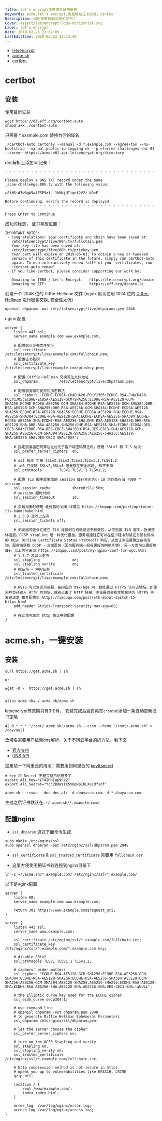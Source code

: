 ```yaml
---
Title: let's encrypt免费域名证书安装
Keywords: acme,let's encrypt,免费域名证书安装，centos
Description: 如何免费获取泛域名证书？
Cover: assert/letsencrypt-logo-horizontal.svg
Label: let's encrypt
Date: 2019-02-25 23:02:09
LastEditTime: 2020-02-22 22:14:40
---
```


- [letsencrypt](https://letsencrypt.org/docs/client-options/)
- [acme.sh](https://github.com/Neilpang/acme.sh)
- [certbot](https://certbot.eff.org/)

# certbot

## 安装

使用最新安装
```
wget https://dl.eff.org/certbot-auto
chmod a+x ./certbot-auto
```


只需要 *.example.com 替换为你的域名
```
./certbot-auto certonly --manual -d *.example.com --agree-tos --no-bootstrap --manual-public-ip-logging-ok --preferred-challenges dns-01 --server https://acme-v02.api.letsencrypt.org/directory
```

dns解析上添加txt记录：
```
- - - - - - - - - - - - - - - - - - - - - - - - - - - - - - - - - - - - - - - -
Please deploy a DNS TXT record under the name
_acme-challenge.00h.tv with the following value:

c8tNSid7w3gA5a4FSP5m1_-1hMNjUIiqnf2V2t-N9zE

Before continuing, verify the record is deployed.
- - - - - - - - - - - - - - - - - - - - - - - - - - - - - - - - - - - - - - - -
Press Enter to Continue
```

成功的标志， 证书存放位置：
```
IMPORTANT NOTES:
 - Congratulations! Your certificate and chain have been saved at:
   /etc/letsencrypt/live/00h.tv/fullchain.pem
   Your key file has been saved at:
   /etc/letsencrypt/live/00h.tv/privkey.pem
   Your cert will expire on 2019-05-01. To obtain a new or tweaked
   version of this certificate in the future, simply run certbot-auto
   again. To non-interactively renew *all* of your certificates, run
   "certbot-auto renew"
 - If you like Certbot, please consider supporting our work by:

   Donating to ISRG / Let's Encrypt:   https://letsencrypt.org/donate
   Donating to EFF:                    https://eff.org/donate-le
```

创建一个 2048 位的 Diffie-Hellman 文件
(nginx 默认使用 1024 位的 [Diffie–Hellman](https://zh.wikipedia.org/wiki/%E8%BF%AA%E8%8F%B2-%E8%B5%AB%E7%88%BE%E6%9B%BC%E5%AF%86%E9%91%B0%E4%BA%A4%E6%8F%9B) 进行密钥交换, 安全性太低)
```
openssl dhparam -out /etc/letsencrypt/live/dhparams.pem 2048
```

nginx 配置
```
server {
    listen 443 ssl;
    server_name example.com www.example.com;
    
    # 配置站点证书文件地址
    ssl_certificate      /etc/letsencrypt/live/example.com/fullchain.pem;
    # 配置证书私钥
    ssl_certificate_key  /etc/letsencrypt/live/example.com/privkey.pem;
    
    # 配置 Diffie-Hellman 交换算法文件地址
    ssl_dhparam          /etc/letsencrypt/live/dhparams.pem;
    
    # 配置服务器可使用的加密算法
    ssl_ciphers 'ECDHE-ECDSA-CHACHA20-POLY1305:ECDHE-RSA-CHACHA20-POLY1305:ECDHE-ECDSA-AES128-GCM-SHA256:ECDHE-RSA-AES128-GCM-SHA256:ECDHE-ECDSA-AES256-GCM-SHA384:ECDHE-RSA-AES256-GCM-SHA384:DHE-RSA-AES128-GCM-SHA256:DHE-RSA-AES256-GCM-SHA384:ECDHE-ECDSA-AES128-SHA256:ECDHE-RSA-AES128-SHA256:ECDHE-ECDSA-AES128-SHA:ECDHE-RSA-AES256-SHA384:ECDHE-RSA-AES128-SHA:ECDHE-ECDSA-AES256-SHA384:ECDHE-ECDSA-AES256-SHA:ECDHE-RSA-AES256-SHA:DHE-RSA-AES128-SHA256:DHE-RSA-AES128-SHA:DHE-RSA-AES256-SHA256:DHE-RSA-AES256-SHA:ECDHE-ECDSA-DES-CBC3-SHA:ECDHE-RSA-DES-CBC3-SHA:EDH-RSA-DES-CBC3-SHA:AES128-GCM-SHA256:AES256-GCM-SHA384:AES128-SHA256:AES256-SHA256:AES128-SHA:AES256-SHA:DES-CBC3-SHA:!DSS';

    # 指定服务器密码算法在优先于客户端密码算法时，使用 SSLv3 和 TLS 协议
    ssl_prefer_server_ciphers  on;
    
    # ssl 版本 可用 SSLv2,SSLv3,TLSv1,TLSv1.1,TLSv1.2 
    # ie6 只支持 SSLv2,SSLv3 但是存在安全问题, 故不支持
    ssl_protocols        TLSv1 TLSv1.1 TLSv1.2;
    
    # 配置 TLS 握手后生成的 session 缓存空间大小 1m 大约能存储 4000 个 session
    ssl_session_cache          shared:SSL:50m;
    # session 超时时间
    ssl_session_timeout        1d;
    
    # 负载均衡时使用 此处暂时关闭 详情见 https://imququ.com/post/optimize-tls-handshake.html 
    # 1.5.9 及以上支持
    ssl_session_tickets off;
    
    # 浏览器可能会在建立 TLS 连接时在线验证证书有效性，从而阻塞 TLS 握手，拖慢整体速度。OCSP stapling 是一种优化措施，服务端通过它可以在证书链中封装证书颁发机构的 OCSP（Online Certificate Status Protocol）响应，从而让浏览器跳过在线查询。服务端获取 OCSP 一方面更快（因为服务端一般有更好的网络环境），另一方面可以更好地缓存 以上内容来自 https://imququ.com/post/my-nginx-conf-for-wpo.html
    # 1.3.7 及以上支持
    ssl_stapling               on;
    ssl_stapling_verify        on;
    # 根证书 + 中间证书
    ssl_trusted_certificate    /etc/letsencrypt/live/example.com/fullchain.pem;
    
    # HSTS 可以告诉浏览器，在指定的 max-age 内，始终通过 HTTPS 访问该域名。即使用户自己输入 HTTP 的地址，或者点击了 HTTP 链接，浏览器也会在本地替换为 HTTPS 再发送请求 相关配置见 https://imququ.com/post/sth-about-switch-to-https.html
    add_header Strict-Transport-Security max-age=60;
    
    # 在此填写原本 http 协议中的配置
}
```



# acme.sh，一键安装

## 安装 

```
curl https://get.acme.sh | sh

or

wget -O -  https://get.acme.sh | sh


alias acme.sh=~/.acme.sh/acme.sh

```

letsencrypt有效期只有3个月， 安装完成后会自动在`crontab`添加一条自动更新证书策略
```
42 0 * * * "/root/.acme.sh"/acme.sh --cron --home "/root/.acme.sh" > /dev/null
```

泛域名需要用户依赖dns解析，关于不同云平台的的方法，看下面
- [官方文档]([https://github.com/acmesh-official/acme.sh/wiki/%E8%AF%B4%E6%98%8E](https://github.com/acmesh-official/acme.sh/wiki/说明))
- [DNS API](https://github.com/acmesh-official/acme.sh/wiki/dnsapi)

这里贴一下阿里云的用法：需要用到阿里云的 [key&secret](https://ak-console.aliyun.com/#/accesskey)
```shell
# key 和 Secret 不是完整的别想多了
export Ali_Key="LTAIHhIap9ux2"
export Ali_Secret="Ycc2BdWYIX5VBqwpIRLX8sdfsdf"

acme.sh --issue --dns dns_ali -d douyacun.com -d *.douyacun.com
```

生成之后证书默认在: `~/.acme.sh/*.example.com/`


##  配置nginx

- `ssl_dhparam` 通过下面命令生成
```
sudo mkdir /etc/nginx/ssl
sudo openssl dhparam -out /etc/nginx/ssl/dhparam.pem 2048
```
- `ssl_certificate` & `ssl_trusted_certificate` 需要用 `fullchain.cer`

- 这里方便使用把证书软连接到nginx目录下
```
ln -s ~/.acme.sh/*.example.com/ /etc/nginx/ssl/*.example.com/
```

以下是nginx配置
```
server {
    listen 80;
    server_name example.com www.example.com;

    return 301 https://www.example.com$request_uri;
}

server {
    listen 443 ssl;
    server_name www.example.com;

    ssl_certificate /etc/nginx/ssl/*.example.com/fullchain.cer;
    ssl_certificate_key /etc/nginx/ssl/*.example.com/*.example.com.key;

    # disable SSLv2
    ssl_protocols TLSv1 TLSv1.1 TLSv1.2;

    # ciphers' order matters
    ssl_ciphers "ECDHE-RSA-AES128-GCM-SHA256:ECDHE-RSA-AES256-GCM-SHA384:ECDHE-RSA-AES128-SHA256:ECDHE-RSA-AES256-SHA384:AES128-GCM-SHA256:AES256-GCM-SHA384:AES128-SHA256:AES256-SHA256:ECDHE-RSA-AES128-SHA:ECDHE-RSA-AES256-SHA:AES128-SHA:AES256-SHA:DES-CBC3-SHA:!aNULL";

    # the Elliptic curve key used for the ECDHE cipher.
    ssl_ecdh_curve secp384r1;

    # use command line
    # openssl dhparam -out dhparam.pem 2048
    # to generate Diffie Hellman Ephemeral Parameters
    ssl_dhparam /etc/nginx/ssl/dhparam.pem;

    # let the server choose the cipher
    ssl_prefer_server_ciphers on;

    # turn on the OCSP Stapling and verify
    ssl_stapling on;
    ssl_stapling_verify on;
    ssl_trusted_certificate /etc/nginx/ssl/*.example.com/fullchain.cer;

    # http compression method is not secure in https
    # opens you up to vulnerabilities like BREACH, CRIME
    gzip off;

    location / {
        root /www/example.com/;
        index index.html;
    }

    error_log  /var/log/nginx/error.log;
    access_log /var/log/nginx/access.log;
}
```
